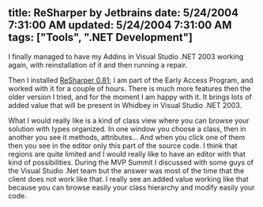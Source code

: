 title: ReSharper by Jetbrains
date: 5/24/2004 7:31:00 AM
updated: 5/24/2004 7:31:00 AM
tags: ["Tools", ".NET Development"]
---
I finally managed to have my Addins in Visual Studio .NET 2003 working again, with reinstallation of it and then running a repair.

Then I installed [ReSharper 0.81](http://www.jetbrains.com/resharper/index.html); I am part of the Early Access Program, and worked with it for a couple of hours. There is much more features then the older version I tried, and for the moment I am happy with it. It brings lots of added value that will be present in Whidbey in Visual Studio .NET 2003.

What I would really like is a kind of class view where you can browse your solution with types organized. In one window you choose a class, then in another you see it methods, attributes... And when you click one of them then you see in the editor only this part of the source code. I think that regions are quite limited and I would really like to have an editor with that kind of possibilities. During the MVP Summit I discussed with some guys of the Visual Studio .Net team but the answer was most of the time that the client does not work like that. I really see an added value working like that because you can browse easily your class hierarchy and modify easily your code.
